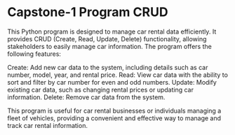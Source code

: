 # Capstone-1 Program CRUD 
This Python program is designed to manage car rental data efficiently. It provides CRUD (Create, Read, Update, Delete) functionality, allowing stakeholders to easily manage car information. The program offers the following features:

Create: Add new car data to the system, including details such as car number, model, year, and rental price. Read: View car data with the ability to sort and filter by car number for even and odd numbers. Update: Modify existing car data, such as changing rental prices or updating car information. Delete: Remove car data from the system.

This program is useful for car rental businesses or individuals managing a fleet of vehicles, providing a convenient and effective way to manage and track car rental information.
